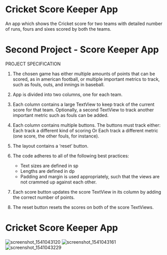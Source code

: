 # Cricket Score Keeper App
An app which shows the Cricket score for two teams with detailed number of runs, fours and sixes scored by both the teams.

# Second Project - Score Keeper App

PROJECT SPECIFICATION

1. The chosen game has either multiple amounts of points that can be scored, as in american football, or multiple important metrics to track, such as fouls, outs, and innings in baseball. 

2. App is divided into two columns, one for each team.

3. Each column contains a large TextView to keep track of the current score for that team.
   Optionally, a second TextView to track another important metric such as fouls can be added. 

4. Each column contains multiple buttons. The buttons must track either:
   Each track a different kind of scoring
   Or 
   Each track a different metric (one score, the other fouls, for instance). 
   
5. The layout contains a ‘reset’ button.

6. The code adheres to all of the following best practices:
   * Text sizes are defined in sp
   * Lengths are defined in dp
   * Padding and margin is used appropriately, such that the views are not crammed up against each other.
   
7. Each score button updates the score TextView in its column by adding the correct number of points.

8. The reset button resets the scores on both of the score TextViews.



# Cricket Score Keeper App
![screenshot_1541043120](https://user-images.githubusercontent.com/38148871/47831201-ecdad580-dd65-11e8-87e7-8901f454ece8.png)
![screenshot_1541043161](https://user-images.githubusercontent.com/38148871/47831202-ecdad580-dd65-11e8-9686-2ebdea5a6f37.png)
![screenshot_1541043229](https://user-images.githubusercontent.com/38148871/47831203-ecdad580-dd65-11e8-9179-6d6429bb6ac5.png)


